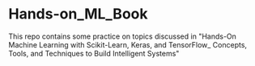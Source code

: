 # Hands-on_ML_Book
This repo contains some practice on topics discussed in "Hands-On Machine Learning with Scikit-Learn, Keras, and TensorFlow_ Concepts, Tools, and Techniques to Build Intelligent Systems"
